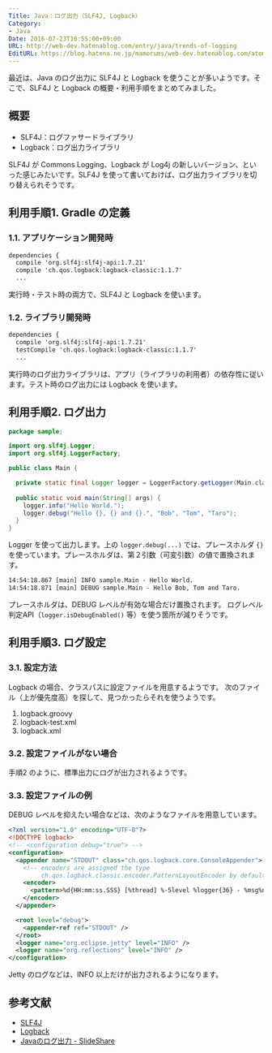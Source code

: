 ```yaml
---
Title: Java：ログ出力（SLF4J, Logback）
Category:
- Java
Date: 2016-07-23T16:55:00+09:00
URL: http://web-dev.hatenablog.com/entry/java/trends-of-logging
EditURL: https://blog.hatena.ne.jp/mamorums/web-dev.hatenablog.com/atom/entry/10328749687178774092
---
```


最近は、Java のログ出力に SLF4J と Logback を使うことが多いようです。そこで、SLF4J と Logback の概要・利用手順をまとめてみました。


## 概要
- SLF4J：ログファサードライブラリ
- Logback：ログ出力ライブラリ

SLF4J が Commons Logging、Logback が Log4j の新しいバージョン、といった感じみたいです。SLF4J を使って書いておけば、ログ出力ライブラリを切り替えられそうです。


## 利用手順1. Gradle の定義
### 1.1. アプリケーション開発時
```txt
dependencies {
  compile 'org.slf4j:slf4j-api:1.7.21'
  compile 'ch.qos.logback:logback-classic:1.1.7'
  ...
```

実行時・テスト時の両方で、SLF4J と Logback を使います。


### 1.2. ライブラリ開発時
```txt
dependencies {
  compile 'org.slf4j:slf4j-api:1.7.21'
  testCompile 'ch.qos.logback:logback-classic:1.1.7'
  ...
```

実行時のログ出力ライブラリは、アプリ（ライブラリの利用者）の依存性に従います。テスト時のログ出力には Logback を使います。


## 利用手順2. ログ出力
```java
package sample;

import org.slf4j.Logger;
import org.slf4j.LoggerFactory;

public class Main {

  private static final Logger logger = LoggerFactory.getLogger(Main.class);
  
  public static void main(String[] args) {
    logger.info("Hello World.");
    logger.debug("Hello {}, {} and {}.", "Bob", "Tom", "Taro");
  }
}
```

Logger を使って出力します。上の `logger.debug(...)` では、プレースホルダ `{}` を使っています。プレースホルダは、第２引数（可変引数）の値で置換されます。

```txt
14:54:18.867 [main] INFO sample.Main - Hello World.
14:54:18.871 [main] DEBUG sample.Main - Hello Bob, Tom and Taro.
```

プレースホルダは、DEBUG レベルが有効な場合だけ置換されます。
ログレベル判定API（`logger.isDebugEnabled()` 等）を使う箇所が減りそうです。


## 利用手順3. ログ設定
### 3.1. 設定方法
Logback の場合、クラスパスに設定ファイルを用意するようです。
次のファイル（上が優先度高）を探して、見つかったらそれを使うようです。

1. logback.groovy
2. logback-test.xml
3. logback.xml

### 3.2. 設定ファイルがない場合
手順2 のように、標準出力にログが出力されるようです。

### 3.3. 設定ファイルの例
DEBUG レベルを抑えたい場合などは、次のようなファイルを用意しています。

```xml
<?xml version="1.0" encoding="UTF-8"?>
<!DOCTYPE logback>
<!-- <configuration debug="true"> -->
<configuration>
  <appender name="STDOUT" class="ch.qos.logback.core.ConsoleAppender">
    <!-- encoders are assigned the type
         ch.qos.logback.classic.encoder.PatternLayoutEncoder by default -->
    <encoder>
      <pattern>%d{HH:mm:ss.SSS} [%thread] %-5level %logger{36} - %msg%n</pattern>
    </encoder>
  </appender>

  <root level="debug">
    <appender-ref ref="STDOUT" />
  </root>
  <logger name="org.eclipse.jetty" level="INFO" />
  <logger name="org.reflections" level="INFO" />
</configuration>
```

Jetty のログなどは、INFO 以上だけが出力されるようになります。


## 参考文献
- [SLF4J](http://www.slf4j.org/)
- [Logback](http://logback.qos.ch/)
- [Javaのログ出力 - SlideShare](http://www.slideshare.net/miyakawataku/concepts-and-tools-of-logging-in-java)
